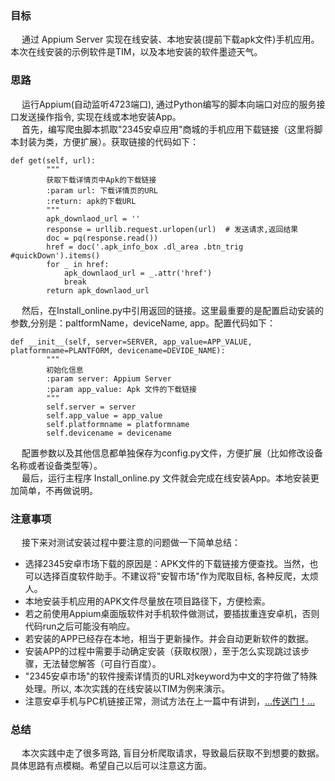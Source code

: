 ### 目标
&emsp; 通过 Appium Server 实现在线安装、本地安装(提前下载apk文件)手机应用。本次在线安装的示例软件是TIM，以及本地安装的软件墨迹天气。

### 思路
&emsp; 运行Appium(自动监听4723端口), 通过Python编写的脚本向端口对应的服务接口发送操作指令, 实现在线或本地安装App。   
&emsp; 首先，编写爬虫脚本抓取"2345安卓应用"商城的手机应用下载链接（这里将脚本封装为类，方便扩展）。获取链接的代码如下：

```
def get(self, url):
        """
        获取下载详情页中Apk的下载链接
        :param url: 下载详情页的URL
        :return: apk的下载URL
        """
        apk_downlaod_url = ''
        response = urllib.request.urlopen(url)  # 发送请求,返回结果
        doc = pq(response.read())
        href = doc('.apk_info_box .dl_area .btn_trig #quickDown').items()
        for _ in href:
            apk_downlaod_url = _.attr('href')
            break
        return apk_downlaod_url
```   
&emsp; 然后，在Install_online.py中引用返回的链接。这里最重要的是配置启动安装的参数,分别是：paltformName，deviceName, app。配置代码如下：

```
def __init__(self, server=SERVER, app_value=APP_VALUE, platformname=PLANTFORM, devicename=DEVIDE_NAME):
        """
        初始化信息
        :param server: Appium Server
        :param app_value: Apk 文件的下载链接
        """
        self.server = server
        self.app_value = app_value
        self.platformname = platformname
        self.devicename = devicename
```
&emsp; 配置参数以及其他信息都单独保存为config.py文件，方便扩展（比如修改设备名称或者设备类型等）。   
&emsp; 最后，运行主程序 Install_online.py 文件就会完成在线安装App。本地安装更加简单，不再做说明。  

### 注意事项
&emsp; 接下来对测试安装过程中要注意的问题做一下简单总结：
+ 选择2345安卓市场下载的原因是：APK文件的下载链接方便查找。当然，也可以选择百度软件助手。不建议将"安智市场"作为爬取目标, 各种反爬，太烦人。
+ 本地安装手机应用的APK文件尽量放在项目路径下，方便检索。
+ 若之前使用Appium桌面版软件对手机软件做测试，要插拔重连安卓机，否则代码run之后可能没有响应。
+ 若安装的APP已经存在本地，相当于更新操作。并会自动更新软件的数据。
+ 安装APP的过程中需要手动确定安装（获取权限），至于怎么实现跳过该步骤，无法替您解答（可自行百度）。
+ "2345安卓市场"的软件搜索详情页的URL对keyword为中文的字符做了特殊处理。所以, 本次实践的在线安装以TIM为例来演示。
+ 注意安卓手机与PC机链接正常，测试方法在上一篇中有讲到，[...传送门！...](https://github.com/Northxw/Sao_Operation/blob/master/02-Open_WeChat/readme.md)

### 总结
&emsp; 本次实践中走了很多弯路, 盲目分析爬取请求，导致最后获取不到想要的数据。具体思路有点模糊。希望自己以后可以注意这方面。